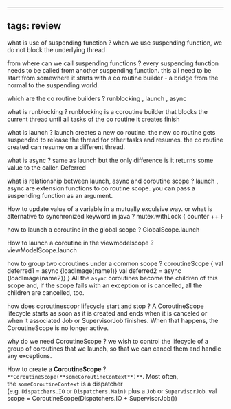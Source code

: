 
---
tags: review
---

what is use of suspending function
?
when we use suspending function, we do not block the underlying thread

from where can we call suspending functions
?
every suspending function needs to be called from another suspending function.
this all need to be start from somewhere 
it starts with a co routine builder - a bridge from the normal to the suspending world.

which are the co routine builders
?
runblocking , launch , async
<!--SR:!2023-08-17,4,270-->

what is runblocking
?
runblocking is a coroutine builder that blocks the current thread 
until all tasks of the co routine it creates finish
<!--SR:!2023-08-17,4,270-->

what is launch
?
launch creates a new co routine. 
the new co routine gets suspended to release the thread for other tasks and resumes.
the co routine created can resume on a different thread.
<!--SR:!2023-08-17,4,270-->

what is async
?
same as launch but the only difference is 
it returns some value to the caller.
Deferred<T>

what is relationship between launch, async  and coroutine scope
?
launch , async are extension functions to co routine scope.
you can pass a suspending function as an argument.

How to update value of a variable in a mutually exculsive way.
or
what is alternative to synchronized keyword in java
?
mutex.withLock { counter ++ }

how to launch a coroutine in the global scope
?
GlobalScope.launch

How to launch a coroutine in the viewmodelscope
?
viewModelScope.launch

how to group two coroutines under a common scope
?
coroutineScope {
    val deferred1 = async {loadImage(name1)}
    val deferred2 = async {loadImage(name2)}
    }
    All the `async` coroutines become the children of this scope and, if the scope fails with an exception or is cancelled, all the children are cancelled, too.

how does coroutinescopr lifecycle start and stop 
?
A CoroutineScope lifecycle starts as soon as it is created and ends when it is canceled or when it associated Job or SupervisorJob finishes. When that happens, the CoroutineScope is no longer active.

why do we need CoroutineScope
?
we wish to control the lifecycle of a group of coroutines that we launch, so that we can cancel them and handle any exceptions.

How to create a **CoroutineScope**
?
`**CoroutineScope(**someCoroutineContext**)**`. Most often, the `someCoroutineContext` is a dispatcher (e.g. `Dispatchers.IO` or `Dispatchers.Main)` plus a `Job` or `SupervisorJob`.
val scope = CoroutineScope(Dispatchers.IO + SupervisorJob())










